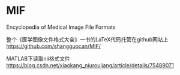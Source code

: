 # MIF
Encyclopedia of Medical Image File Formats

整个《医学图像文件格式大全》一书的LaTeX代码托管在github网站上
https://github.com/shangguocan/MIF/



MATLAB下读取nii格式文件
https://blog.csdn.net/xiaokang_niuroujiang/article/details/75489071

